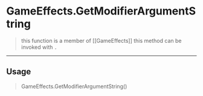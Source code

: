 # GameEffects.GetModifierArgumentString
> this function is a member of [[GameEffects]]
> this method can be invoked with `.`
-----
## Usage
> GameEffects.GetModifierArgumentString()
